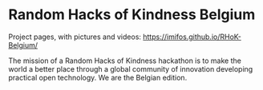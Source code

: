 # Random Hacks of Kindness Belgium

Project pages, with pictures and videos: https://imifos.github.io/RHoK-Belgium/

The mission of a Random Hacks of Kindness hackathon is to make the world a better place through a global community of innovation developing practical open technology. We are the Belgian edition.
